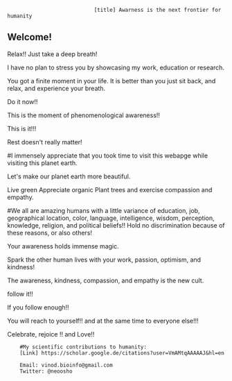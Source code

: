                                 [title] Awarness is the next frontier for humanity

## Welcome! 

Relax!! Just take a deep breath! 

I have no plan to stress you by showcasing my work, education or research. 

You got a finite moment in your life. It is better than you just sit back, and relax, and experience your breath. 

Do it now!!

This is the moment of phenomenological awareness!!

This is it!!! 

Rest doesn't really matter!



#I immensely appreciate that you took time to visit this webapge while visiting this planet earth. 

Let's make our planet earth more beautiful. 

Live green
Appreciate organic
Plant trees 
and 
exercise compassion and empathy. 



#We all are amazing humans with a little variance of education, job, geographical location, color, language, intelligence, wisdom, perception, knowledge, religion, and political beliefs!! Hold no discrimination because of these reasons, or also others! 

Your awareness holds immense magic. 

Spark the other human lives with your work, passion, optimism, and kindness! 

The awareness, kindness, compassion, and empathy is the new cult. 

follow it!! 

If you follow enough!! 

You will reach to yourself!! and at the same time to everyone else!!!




Celebrate, rejoice !! 
and 
Love!!



        #My scientific contributions to humanity: 
        [Link] https://scholar.google.de/citations?user=VmAMtqAAAAAJ&hl=en

        Email: vinod.bioinfo@gmail.com
        Twitter: @neoosho
